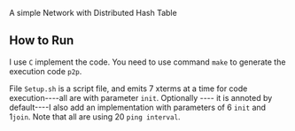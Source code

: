 A simple Network with Distributed Hash Table

## How to Run

I use `C` implement the code. You need to use  command `make`  to generate the execution code `p2p`. 

File `Setup.sh` is a script file, and emits 7 xterms at a time for code execution----all are with parameter `init`. Optionally ---- it is annoted by default----I also add an implementation with parameters of 6 `init` and 1`join`.  Note that all are using 20 `ping interval`.

